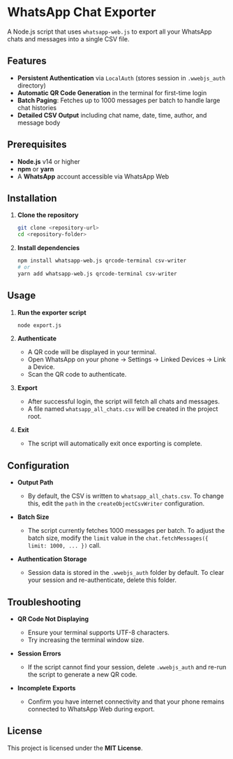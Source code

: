 # WhatsApp Chat Exporter

A Node.js script that uses `whatsapp-web.js` to export all your WhatsApp chats and messages into a single CSV file.

## Features

* **Persistent Authentication** via `LocalAuth` (stores session in `.wwebjs_auth` directory)
* **Automatic QR Code Generation** in the terminal for first-time login
* **Batch Paging**: Fetches up to 1000 messages per batch to handle large chat histories
* **Detailed CSV Output** including chat name, date, time, author, and message body

## Prerequisites

* **Node.js** v14 or higher
* **npm** or **yarn**
* A **WhatsApp** account accessible via WhatsApp Web

## Installation

1. **Clone the repository**

   ```bash
   git clone <repository-url>
   cd <repository-folder>
   ```

2. **Install dependencies**

   ```bash
   npm install whatsapp-web.js qrcode-terminal csv-writer
   # or
   yarn add whatsapp-web.js qrcode-terminal csv-writer
   ```

## Usage

1. **Run the exporter script**

   ```bash
   node export.js
   ```

2. **Authenticate**

   * A QR code will be displayed in your terminal.
   * Open WhatsApp on your phone → Settings → Linked Devices → Link a Device.
   * Scan the QR code to authenticate.

3. **Export**

   * After successful login, the script will fetch all chats and messages.
   * A file named `whatsapp_all_chats.csv` will be created in the project root.

4. **Exit**

   * The script will automatically exit once exporting is complete.

## Configuration

* **Output Path**

  * By default, the CSV is written to `whatsapp_all_chats.csv`. To change this, edit the `path` in the `createObjectCsvWriter` configuration.

* **Batch Size**

  * The script currently fetches 1000 messages per batch. To adjust the batch size, modify the `limit` value in the `chat.fetchMessages({ limit: 1000, ... })` call.

* **Authentication Storage**

  * Session data is stored in the `.wwebjs_auth` folder by default. To clear your session and re-authenticate, delete this folder.

## Troubleshooting

* **QR Code Not Displaying**

  * Ensure your terminal supports UTF-8 characters.
  * Try increasing the terminal window size.

* **Session Errors**

  * If the script cannot find your session, delete `.wwebjs_auth` and re-run the script to generate a new QR code.

* **Incomplete Exports**

  * Confirm you have internet connectivity and that your phone remains connected to WhatsApp Web during export.

## License

This project is licensed under the **MIT License**.
